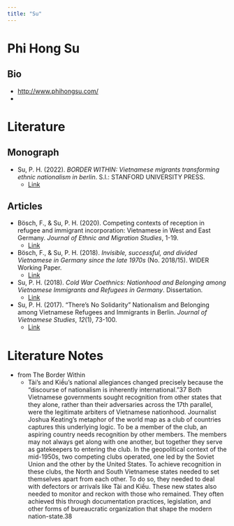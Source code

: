 ```yaml
---
title: "Su"
---
```

# Phi Hong Su
## Bio
- http://www.phihongsu.com/
- 

# Literature
## Monograph
-  Su, P. H. (2022). _BORDER WITHIN: Vietnamese migrants transforming ethnic nationalism in berlin_. S.l.: STANFORD UNIVERSITY PRESS.
	- [Link](http://www.worldcat.org/oclc/1038802952)

## Articles
- Bösch, F., & Su, P. H. (2020). Competing contexts of reception in refugee and immigrant incorporation: Vietnamese in West and East Germany. _Journal of Ethnic and Migration Studies_, 1-19.
	- [Link](https://www.tandfonline.com/doi/pdf/10.1080/1369183X.2020.1724418)
- Bösch, F., & Su, P. H. (2018). _Invisible, successful, and divided Vietnamese in Germany since the late 1970s_ (No. 2018/15). WIDER Working Paper.
	- [Link](https://escholarship.org/content/qt7387z7p7/qt7387z7p7.pdf)
- Su, P. H. (2018). _Cold War Coethnics: Nationhood and Belonging among Vietnamese Immigrants and Refugees in Germany_. Dissertation. 
	- [Link](https://www.worldcat.org/title/cold-war-coethnics-nationhood-and-belonging-among-vietnamese-immigrants-and-refugees-in-germany/oclc/1038802952&referer=brief_results)
- Su, P. H. (2017). “There’s No Solidarity” Nationalism and Belonging among Vietnamese Refugees and Immigrants in Berlin. _Journal of Vietnamese Studies_, _12_(1), 73-100.
	- [Link](https://escholarship.org/content/qt01c234ch/qt01c234ch.pdf)

# Literature Notes
- from The Border Within
	- Tài’s and Kiều’s national allegiances changed precisely because the “discourse of nationalism is inherently international.”37 Both Vietnamese governments sought recognition from other states that they alone, rather than their adversaries across the 17th parallel, were the legitimate arbiters of Vietnamese nationhood. Journalist Joshua Keating’s metaphor of the world map as a club of countries captures this underlying logic. To be a member of the club, an aspiring country needs recognition by other members. The members may not always get along with one another, but together they serve as gatekeepers to entering the club. In the geopolitical context of the mid-1950s, two competing clubs operated, one led by the Soviet Union and the other by the United States. To achieve recognition in these clubs, the North and South Vietnamese states needed to set themselves apart from each other. To do so, they needed to deal with defectors or arrivals like Tài and Kiều. These new states also needed to monitor and reckon with those who remained. They often achieved this through documentation practices, legislation, and other forms of bureaucratic organization that shape the modern nation-state.38